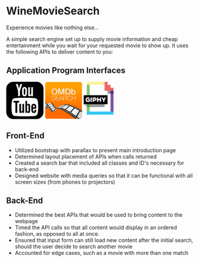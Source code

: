 # WineMovieSearch

Experience movies like nothing else...

A simple search engine set up to supply movie information and cheap entertainment while you wait for your requested movie to show up. It uses the following APIs to deliver content to you:

<h2>Application Program Interfaces</h2>

<img src="assets/images/youtube.svg" height="100px"/> <img src="assets/images/omdb.png" height="100px"/> <img src="assets/images/api_giphy_logo.png" height="100px"/>

<h2>Front-End</h2>

<ul>
  <li>Utilized bootstrap with parallax to present main introduction page</li>
  <li>Determined layout placement of APIs when calls returned</li>
  <li>Created a search bar that included all classes and ID's necessary for back-end</li>
  <li>Designed website with media queries so that it can be functional with all screen sizes (from phones to projectors)</li>
</ul>

<h2>Back-End</h2>

<ul>
  <li>Determined the best APIs that would be used to bring content to the webpage</li>
  <li>Timed the API calls so that all content would display in an ordered fashion, as opposed to all at once.</li>
  <li>Ensured that input form can still load new content after the initial search, should the user decide to search another movie</li>
  <li>Accounted for edge cases, such as a movie with more than one match</li>
</ul>

